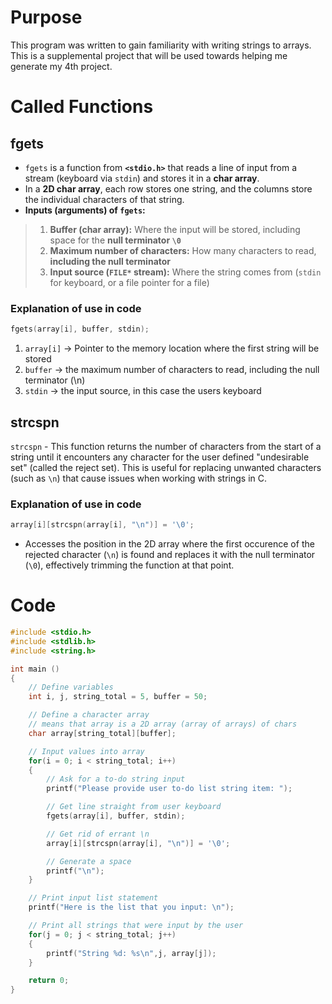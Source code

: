 # Purpose
This program was written to gain familiarity with writing strings to arrays. This is a supplemental project that will be used towards helping me generate my 4th project.

# Called Functions
## fgets
- `fgets` is a function from **`<stdio.h>`** that reads a line of input from a stream (keyboard via `stdin`) and stores it in a **char array**.  
- In a **2D char array**, each row stores one string, and the columns store the individual characters of that string.  
- **Inputs (arguments) of `fgets`:**  
> 1. **Buffer (char array):** Where the input will be stored, including space for the **null terminator `\0`**  
> 2. **Maximum number of characters:** How many characters to read, **including the null terminator**  
> 3. **Input source (`FILE*` stream):** Where the string comes from (`stdin` for keyboard, or a file pointer for a file)

### Explanation of use in code
```c
fgets(array[i], buffer, stdin);
```
1. `array[i]` → Pointer to the memory location where the first string will be stored
2. `buffer` → the maximum number of characters to read, including the null terminator (\n)
3. `stdin` → the input source, in this case the users keyboard

## strcspn
`strcspn` - This function returns the number of characters from the start of a string until it encounters any character for the user defined "undesirable set" (called the reject set). This is useful for replacing unwanted characters (such as `\n`) that cause issues when working with strings in C.

### Explanation of use in code
```c
array[i][strcspn(array[i], "\n")] = '\0';
```
- Accesses the position in the 2D array where the first occurence of the rejected character (`\n`) is found and replaces it with the null terminator (`\0`), effectively trimming the function at that point.


# Code
```c
#include <stdio.h>
#include <stdlib.h>
#include <string.h>

int main () 
{
    // Define variables
    int i, j, string_total = 5, buffer = 50;

    // Define a character array
    // means that array is a 2D array (array of arrays) of chars
    char array[string_total][buffer];

    // Input values into array
    for(i = 0; i < string_total; i++)
    {
        // Ask for a to-do string input
        printf("Please provide user to-do list string item: ");

        // Get line straight from user keyboard
        fgets(array[i], buffer, stdin);

        // Get rid of errant \n
        array[i][strcspn(array[i], "\n")] = '\0';

        // Generate a space 
        printf("\n");
    }

    // Print input list statement
    printf("Here is the list that you input: \n");

    // Print all strings that were input by the user
    for(j = 0; j < string_total; j++)
    {
        printf("String %d: %s\n",j, array[j]);
    }

    return 0;
}
```
